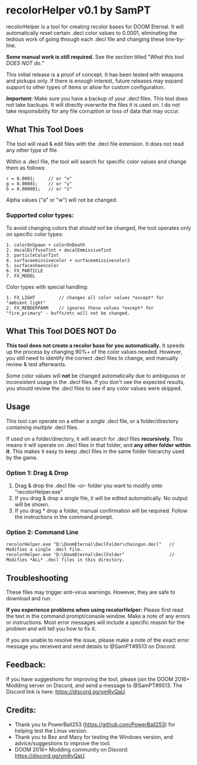 # recolorHelper v0.1 by SamPT

recolorHelper is a tool for creating recolor bases for DOOM Eternal. It will automatically reset certain .decl color values to 0.0001, eliminating the tedious work of going through each .decl file and changing these line-by-line. 

**Some manual work is still required.** See the section titled "*What this tool DOES NOT do.*"

This initial release is a proof of concept. It has been tested with weapons and pickups only. If there is enough interest, future releases may expand support to other types of items or allow for custom configuration. 

__*Important:*__ Make sure you have a backup of your .decl files. This tool does not take backups. It will directly overwrite the files it is used on. I do not take responsibility for any file corruption or loss of data that may occur.

## What This Tool Does

The tool will read & edit files with the .decl file extension. It does not read any other type of file.

Within a .decl file, the tool will search for specific color values and change them as follows:

```
r = 0.0001;     // or "x"
g = 0.00001;    // or "y"
b = 0.000001;   // or "z"
```

Alpha values ("a" or "w") will not be changed.

### Supported color types:

To avoid changing colors that *should not* be changed, the tool operates only on specific color types:

```
1. colorOnSpawn + colorOnDeath
2. decalDiffuseTint + decalEmmissiveTint
3. particleColorTint
4. surfaceemissivecolor + surfaceemissivecolor2
5. surfacesheencolor
6. FX_PARTICLE
7. FX_MODEL
```

Color types with special handling:

```
1. FX_LIGHT         // changes all color values *except* for "ambient_light"
2. FX_RENDERPARM    // ignores these values *except* for "fire_primary" - buffs/etc will not be changed.
```

## What This Tool DOES NOT Do

**This tool does not create a recolor base for you automatically.** It speeds up the process by changing 90%+ of the color values needed. However, you still need to identify the correct .decl files to change, and manually review & test afterwards.

Some color values will **not** be changed automatically due to ambiguous or inconsistent usage in the .decl files. If you don't see the expected results, you should review the .decl files to see if any color values were skipped. 

## Usage 

This tool can operate on a either a *single* .decl file, or a folder/directory containing *multiple* .decl files.

If used on a folder/directory, it will search for .decl files **recursively**. This means it will operate on .decl files in that folder, and **any other folder within it**. This makes it easy to keep .decl files in the same folder hierarchy used by the game. 

### Option 1: Drag & Drop

1. Drag & drop the .decl file -or- folder you want to modify onto "recolorHelper.exe"
2. If you drag & drop a single file, it will be edited automatically. No output will be shown.
3. If you drag * drop a folder, manual confirmation will be required. Follow the instructions in the command prompt.

### Option 2: Command Line
 
```
recolorHelper.exe "D:\DoomEternal\DeclFolder\chaingun.decl"   // Modifies a single .decl file.
recolorHelper.exe "D:\DoomEternal\DeclFolder"                 // Modifies *ALL* .decl files in this directory.
```

## Troubleshooting

These files may trigger anti-virus warnings. However, they are safe to download and run.

**If you experience problems when using recolorHelper:** Please first read the text in the command prompt/console window. Make a note of any errors or instructions. Most error messages will include a specific reason for the problem and will tell you how to fix it.

If you are unable to resolve the issue, please make a note of the exact error message you received and send details to @SamPT#9513 on Discord. 

## Feedback:

If you have suggestions for improving the tool, please join the DOOM 2016+ Modding server on Discord, and send a message to @SamPT#9513. The Discord link is here: https://discord.gg/ymRvQaU.

## Credits:

- Thank you to PowerBall253 (https://github.com/PowerBall253) for helping test the Linux version.
- Thank you to Bez and Macy for testing the Windows version, and advice/suggestions to improve the tool.
- DOOM 2016+ Modding community on Discord: https://discord.gg/ymRvQaU.
